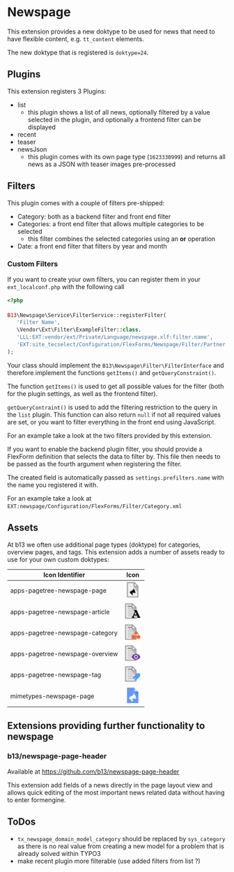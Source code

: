# Newspage

This extension provides a new doktype to be used for news that need to have flexible content, e.g. `tt_content` elements.

The new doktype that is registered is `doktype=24`.


## Plugins

This extension registers 3 Plugins:
- list
    - this plugin shows a list of all news, optionally filtered by a value selected in the plugin, and optionally a frontend filter can be displayed
- recent
- teaser
- newsJson
  - this plugin comes with its own page type (`1623330999`) and returns all news as a JSON with teaser images pre-processed

## Filters

This plugin comes with a couple of filters pre-shipped:
- Category: both as a backend filter and front end filter
- Categories: a front end filter that allows multiple categories to be selected
    - this filter combines the selected categories using an **or** operation
- Date: a front end filter that filters by year and month

### Custom Filters

If you want to create your own filters, you can register them in your `ext_localconf.php` with the following call
 ```php
<?php

B13\Newspage\Service\FilterService::registerFilter(
    'Filter Name',                                                              // this name will be used to call the filter internally
    \Vendor\Ext\Filter\ExampleFilter::class,
    'LLL:EXT:vendor/ext/Private/Language/newspage.xlf:filter.name',             // label to use for the plugin and frontend filter
    'EXT:site_tecselect/Configuration/FlexForms/Newspage/Filter/Partner.xml'    // optional flexform definition for a backend filter
);
```

Your class should implement the `B13\Newspage\Filter\FilterInterface` and therefore implement the functions `getItems()` and `getQueryConstraint()`.

The function `getItems()` is used to get all possible values for the filter (both for the plugin settings, as well as the frontend filter).

`getQueryContraint()` is used to add the filtering restriction to the query in the `list` plugin. This function can also return `null` if not all required values are set, or you want to filter everything in the front end using JavaScript.

For an example take a look at the two filters provided by this extension.

If you want to enable the backend plugin filter, you should provide a FlexForm definition that selects the data to filter by.
This file then needs to be passed as the fourth argument when registering the filter.

The created field is automatically passed as `settings.prefilters.name` with the name you registered it with.

For an example take a look at `EXT:newspage/Configuration/FlexForms/Filter/Category.xml`

## Assets

At b13 we often use additional page types (doktype) for categories, overview pages, and tags. This extension adds a 
number of assets ready to use for your own custom doktypes:

| Icon Identifier                 | Icon                                                                                                       |
|---------------------------------|------------------------------------------------------------------------------------------------------------|
| apps-pagetree-newspage-page     | <img src="Resources/Public/Icons/apps-pagetree-newspage-page.svg" style="width: 40px; height: 40px;"/>     |
| apps-pagetree-newspage-article  | <img src="Resources/Public/Icons/apps-pagetree-newspage-article.svg" style="width: 40px; height: 40px;"/>  |
| apps-pagetree-newspage-category | <img src="Resources/Public/Icons/apps-pagetree-newspage-category.svg" style="width: 40px; height: 40px;"/> |
| apps-pagetree-newspage-overview | <img src="Resources/Public/Icons/apps-pagetree-newspage-overview.svg" style="width: 40px; height: 40px;"/> |
| apps-pagetree-newspage-tag      | <img src="Resources/Public/Icons/apps-pagetree-newspage-tag.svg" style="width: 40px; height: 40px;"/>      |
| mimetypes-newspage-page         | <img src="Resources/Public/Icons/mimetypes-newspage-page.svg" style="width: 40px; height: 40px;"/>         |


## Extensions providing further functionality to newspage

### b13/newspage-page-header

Available at https://github.com/b13/newspage-page-header

This extension add fields of a news directly in the page layout view and allows quick editing of the most important 
news related data without having to enter formengine.

## ToDos

- `tx_newspage_domain_model_category` should be replaced by `sys_category` as there is no real value from creating a new model for a problem that is already solved within TYPO3
- make recent plugin more filterable (use added filters from list ?)
